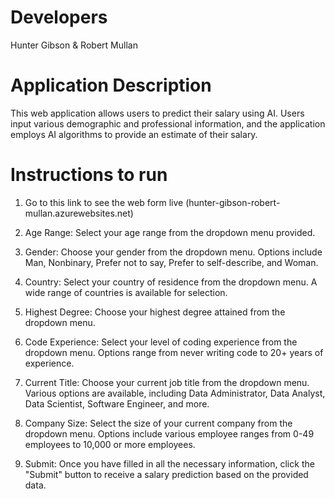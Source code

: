 # Developers
Hunter Gibson & Robert Mullan

# Application Description
This web application allows users to predict their salary using AI. Users input various demographic and professional information, and the application employs AI algorithms to provide an estimate of their salary.

# Instructions to run
1. Go to this link to see the web form live (hunter-gibson-robert-mullan.azurewebsites.net)

2. Age Range: Select your age range from the dropdown menu provided.

3. Gender: Choose your gender from the dropdown menu. Options include Man, Nonbinary, Prefer not to say, Prefer to self-describe, and Woman.

4. Country: Select your country of residence from the dropdown menu. A wide range of countries is available for selection.

5. Highest Degree: Choose your highest degree attained from the dropdown menu. 

6. Code Experience: Select your level of coding experience from the dropdown menu. Options range from never writing code to 20+ years of experience.

7. Current Title: Choose your current job title from the dropdown menu. Various options are available, including Data Administrator, Data Analyst, Data Scientist, Software Engineer, and more.

8. Company Size: Select the size of your current company from the dropdown menu. Options include various employee ranges from 0-49 employees to 10,000 or more employees.

9. Submit: Once you have filled in all the necessary information, click the "Submit" button to receive a salary prediction based on the provided data.